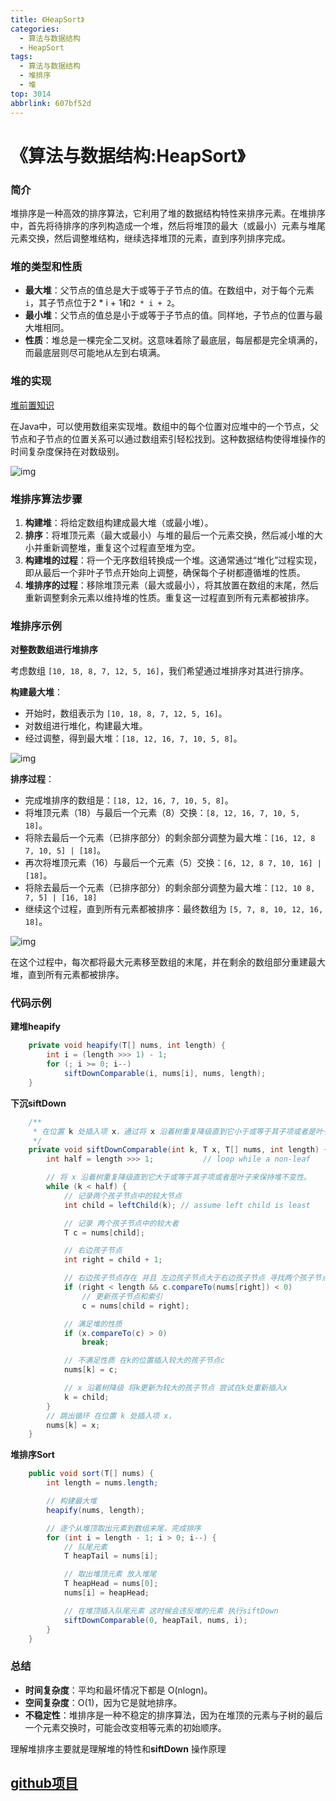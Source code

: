 ```yaml
---
title: 《HeapSort》
categories:
  - 算法与数据结构
  - HeapSort
tags:
  - 算法与数据结构
  - 堆排序
  - 堆
top: 3014
abbrlink: 607bf52d
---
```


# 《算法与数据结构:HeapSort》

### 简介

堆排序是一种高效的排序算法，它利用了堆的数据结构特性来排序元素。在堆排序中，首先将待排序的序列构造成一个堆，然后将堆顶的最大（或最小）元素与堆尾元素交换，然后调整堆结构，继续选择堆顶的元素，直到序列排序完成。

### 堆的类型和性质

- **最大堆**：父节点的值总是大于或等于子节点的值。在数组中，对于每个元素`i`，其子节点位于2 * i + 1和`2 * i + 2`。
- **最小堆**：父节点的值总是小于或等于子节点的值。同样地，子节点的位置与最大堆相同。
- **性质**：堆总是一棵完全二叉树。这意味着除了最底层，每层都是完全填满的，而最底层则尽可能地从左到右填满。

### 堆的实现

[堆前置知识](https://nadav.com.cn/posts/5eb18949/)

在Java中，可以使用数组来实现堆。数组中的每个位置对应堆中的一个节点，父节点和子节点的位置关系可以通过数组索引轻松找到。这种数据结构使得堆操作的时间复杂度保持在对数级别。

![img](https://cdn.nadav.com.cn/gh/nadav-cheung/img-repo/hexo-blog/v2-35f567686fae868e742dcdabc49584cb_r.jpg)

<!-- more -->

### 堆排序算法步骤

1. **构建堆**：将给定数组构建成最大堆（或最小堆）。
2. **排序**：将堆顶元素（最大或最小）与堆的最后一个元素交换，然后减小堆的大小并重新调整堆，重复这个过程直至堆为空。
3. **构建堆的过程**：将一个无序数组转换成一个堆。这通常通过“堆化”过程实现，即从最后一个非叶子节点开始向上调整，确保每个子树都遵循堆的性质。
4. **堆排序的过程**：移除堆顶元素（最大或最小），将其放置在数组的末尾，然后重新调整剩余元素以维持堆的性质。重复这一过程直到所有元素都被排序。

### 堆排序示例

**对整数数组进行堆排序**

考虑数组 `[10, 18, 8, 7, 12, 5, 16]`，我们希望通过堆排序对其进行排序。

**构建最大堆**：

- 开始时，数组表示为 `[10, 18, 8, 7, 12, 5, 16]`。
- 对数组进行堆化，构建最大堆。
- 经过调整，得到最大堆：`[18, 12, 16, 7, 10, 5, 8]`。

![img](https://cdn.nadav.com.cn/gh/nadav-cheung/img-repo/hexo-blog/v2-1846e05c157f690b8ba25dc77941ad60_1440w-20240202205726159.png)

**排序过程**：

- 完成堆排序的数组是：`[18, 12, 16, 7, 10, 5, 8]`。
- 将堆顶元素（18）与最后一个元素（8）交换：`[8, 12, 16, 7, 10, 5, 18]`。
- 将除去最后一个元素（已排序部分）的剩余部分调整为最大堆：`[16, 12, 8 7, 10, 5] | [18]`。
- 再次将堆顶元素（16）与最后一个元素（5）交换：`[6, 12, 8 7, 10, 16] | [18]`。
- 将除去最后一个元素（已排序部分）的剩余部分调整为最大堆：`[12, 10 8, 7, 5] | [16, 18]` 
- 继续这个过程，直到所有元素都被排序：最终数组为 `[5, 7, 8, 10, 12, 16, 18]`。

![img](https://cdn.nadav.com.cn/gh/nadav-cheung/img-repo/hexo-blog/v2-5b7484f89e1ae103972179cf79c73624_1440w-20240202205726280.png)

在这个过程中，每次都将最大元素移至数组的末尾，并在剩余的数组部分重建最大堆，直到所有元素都被排序。

### 代码示例

**建堆heapify**

```java
    private void heapify(T[] nums, int length) {
        int i = (length >>> 1) - 1;
        for (; i >= 0; i--)
            siftDownComparable(i, nums[i], nums, length);
    }
```

**下沉siftDown**

```java
    /**
     * 在位置 k 处插入项 x，通过将 x 沿着树重复降级直到它小于或等于其子项或者是叶子来保持堆不变性。
     */
    private void siftDownComparable(int k, T x, T[] nums, int length) {
        int half = length >>> 1;           // loop while a non-leaf

        // 将 x 沿着树重复降级直到它大于或等于其子项或者是叶子来保持堆不变性。
        while (k < half) {
            // 记录两个孩子节点中的较大节点
            int child = leftChild(k); // assume left child is least

            // 记录 两个孩子节点中的较大者
            T c = nums[child];

            // 右边孩子节点
            int right = child + 1;

            // 右边孩子节点存在 并且 左边孩子节点大于右边孩子节点 寻找两个孩子节点中的较小者
            if (right < length && c.compareTo(nums[right]) < 0)
                // 更新孩子节点和索引
                c = nums[child = right];

            // 满足堆的性质
            if (x.compareTo(c) > 0)
                break;

            // 不满足性质 在k的位置插入较大的孩子节点c
            nums[k] = c;

            // x 沿着树降级 将k更新为较大的孩子节点 尝试在k处重新插入x
            k = child;
        }
        // 跳出循环 在位置 k 处插入项 x，
        nums[k] = x;
    }
```

**堆排序Sort**

```java
    public void sort(T[] nums) {
        int length = nums.length;

        // 构建最大堆
        heapify(nums, length);

        // 逐个从堆顶取出元素到数组末尾，完成排序
        for (int i = length - 1; i > 0; i--) {
            // 队尾元素
            T heapTail = nums[i];

            // 取出堆顶元素 放入堆尾
            T heapHead = nums[0];
            nums[i] = heapHead;

            // 在堆顶插入队尾元素 这时候会违反堆的元素 执行siftDown
            siftDownComparable(0, heapTail, nums, i);
        }
    }
```

### 总结

- **时间复杂度**：平均和最坏情况下都是 O(nlogn)。
- **空间复杂度**：O(1)，因为它是就地排序。
- **不稳定性**：堆排序是一种不稳定的排序算法，因为在堆顶的元素与子树的最后一个元素交换时，可能会改变相等元素的初始顺序。

理解堆排序主要就是理解堆的特性和**siftDown** 操作原理

## [github项目](https://github.com/nadav-cheung/algorithm)
